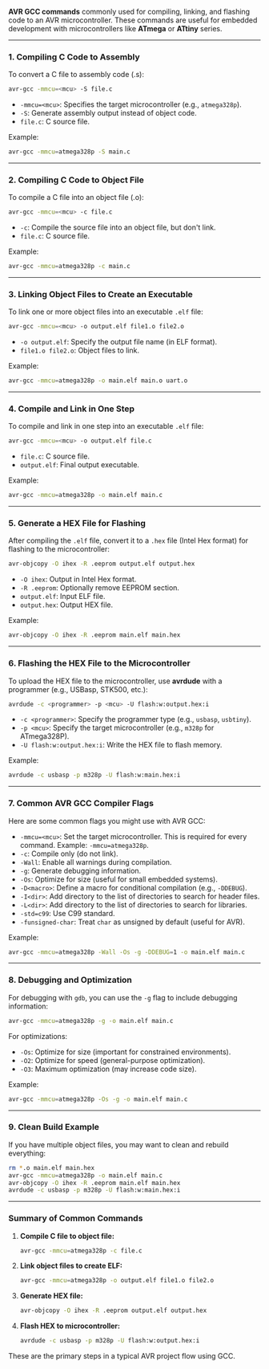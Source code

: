  **AVR GCC commands** commonly used for compiling, linking, and flashing code to an AVR microcontroller. These commands are useful for embedded development with microcontrollers like **ATmega** or **ATtiny** series.

---

### 1. **Compiling C Code to Assembly**

To convert a C file to assembly code (.s):

```bash
avr-gcc -mmcu=<mcu> -S file.c
```

- `-mmcu=<mcu>`: Specifies the target microcontroller (e.g., `atmega328p`).
- `-S`: Generate assembly output instead of object code.
- `file.c`: C source file.

Example:
```bash
avr-gcc -mmcu=atmega328p -S main.c
```

---

### 2. **Compiling C Code to Object File**

To compile a C file into an object file (.o):

```bash
avr-gcc -mmcu=<mcu> -c file.c
```

- `-c`: Compile the source file into an object file, but don't link.
- `file.c`: C source file.

Example:
```bash
avr-gcc -mmcu=atmega328p -c main.c
```

---

### 3. **Linking Object Files to Create an Executable**

To link one or more object files into an executable `.elf` file:

```bash
avr-gcc -mmcu=<mcu> -o output.elf file1.o file2.o
```

- `-o output.elf`: Specify the output file name (in ELF format).
- `file1.o file2.o`: Object files to link.

Example:
```bash
avr-gcc -mmcu=atmega328p -o main.elf main.o uart.o
```

---

### 4. **Compile and Link in One Step**

To compile and link in one step into an executable `.elf` file:

```bash
avr-gcc -mmcu=<mcu> -o output.elf file.c
```

- `file.c`: C source file.
- `output.elf`: Final output executable.

Example:
```bash
avr-gcc -mmcu=atmega328p -o main.elf main.c
```

---

### 5. **Generate a HEX File for Flashing**

After compiling the `.elf` file, convert it to a `.hex` file (Intel Hex format) for flashing to the microcontroller:

```bash
avr-objcopy -O ihex -R .eeprom output.elf output.hex
```

- `-O ihex`: Output in Intel Hex format.
- `-R .eeprom`: Optionally remove EEPROM section.
- `output.elf`: Input ELF file.
- `output.hex`: Output HEX file.

Example:
```bash
avr-objcopy -O ihex -R .eeprom main.elf main.hex
```

---

### 6. **Flashing the HEX File to the Microcontroller**

To upload the HEX file to the microcontroller, use **avrdude** with a programmer (e.g., USBasp, STK500, etc.):

```bash
avrdude -c <programmer> -p <mcu> -U flash:w:output.hex:i
```

- `-c <programmer>`: Specify the programmer type (e.g., `usbasp`, `usbtiny`).
- `-p <mcu>`: Specify the target microcontroller (e.g., `m328p` for ATmega328P).
- `-U flash:w:output.hex:i`: Write the HEX file to flash memory.

Example:
```bash
avrdude -c usbasp -p m328p -U flash:w:main.hex:i
```

---

### 7. **Common AVR GCC Compiler Flags**

Here are some common flags you might use with AVR GCC:

- `-mmcu=<mcu>`: Set the target microcontroller. This is required for every command. Example: `-mmcu=atmega328p`.
- `-c`: Compile only (do not link).
- `-Wall`: Enable all warnings during compilation.
- `-g`: Generate debugging information.
- `-Os`: Optimize for size (useful for small embedded systems).
- `-D<macro>`: Define a macro for conditional compilation (e.g., `-DDEBUG`).
- `-I<dir>`: Add directory to the list of directories to search for header files.
- `-L<dir>`: Add directory to the list of directories to search for libraries.
- `-std=c99`: Use C99 standard.
- `-funsigned-char`: Treat `char` as unsigned by default (useful for AVR).

Example:
```bash
avr-gcc -mmcu=atmega328p -Wall -Os -g -DDEBUG=1 -o main.elf main.c
```

---

### 8. **Debugging and Optimization**

For debugging with `gdb`, you can use the `-g` flag to include debugging information:

```bash
avr-gcc -mmcu=atmega328p -g -o main.elf main.c
```

For optimizations:
- `-Os`: Optimize for size (important for constrained environments).
- `-O2`: Optimize for speed (general-purpose optimization).
- `-O3`: Maximum optimization (may increase code size).

Example:
```bash
avr-gcc -mmcu=atmega328p -Os -g -o main.elf main.c
```

---

### 9. **Clean Build Example**

If you have multiple object files, you may want to clean and rebuild everything:

```bash
rm *.o main.elf main.hex
avr-gcc -mmcu=atmega328p -o main.elf main.c
avr-objcopy -O ihex -R .eeprom main.elf main.hex
avrdude -c usbasp -p m328p -U flash:w:main.hex:i
```

---

### Summary of Common Commands

1. **Compile C file to object file:**
   ```bash
   avr-gcc -mmcu=atmega328p -c file.c
   ```

2. **Link object files to create ELF:**
   ```bash
   avr-gcc -mmcu=atmega328p -o output.elf file1.o file2.o
   ```

3. **Generate HEX file:**
   ```bash
   avr-objcopy -O ihex -R .eeprom output.elf output.hex
   ```

4. **Flash HEX to microcontroller:**
   ```bash
   avrdude -c usbasp -p m328p -U flash:w:output.hex:i
   ```

These are the primary steps in a typical AVR project flow using GCC.
